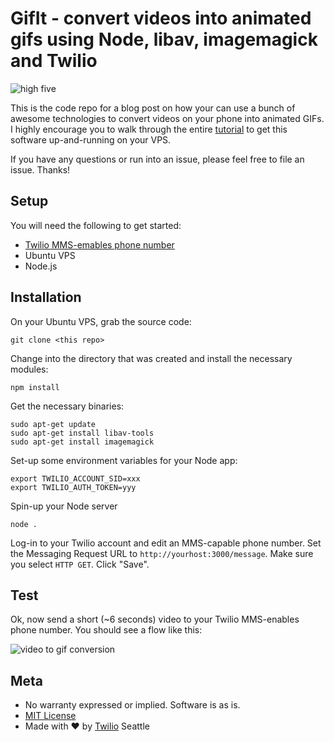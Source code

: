 # GifIt - convert videos into animated gifs using Node, libav, imagemagick and Twilio

![high five](http://twilio.com/blog/wp-content/uploads/2014/10/highfive1.gif)

This is the code repo for a blog post on how your can use a bunch of awesome technologies to convert videos on your phone into animated GIFs. I highly encourage you to walk through the entire [tutorial](http://twilio.com/blog/2014/10/convert-videos-on-your-phone-into-animated-gifs-using-node-libav-and-imagemagick.html) to get this software up-and-running on your VPS.

If you have any questions or run into an issue, please feel free to file an issue. Thanks!

## Setup

You will need the following to get started:

* [Twilio MMS-emables phone number](https://www.twilio.com/mms)
* Ubuntu VPS
* Node.js

## Installation

On your Ubuntu VPS, grab the source code:

`git clone <this repo>`

Change into the directory that was created and install the necessary modules:

`npm install`

Get the necessary binaries:

```
sudo apt-get update
sudo apt-get install libav-tools
sudo apt-get install imagemagick
```

Set-up some environment variables for your Node app:

```
export TWILIO_ACCOUNT_SID=xxx
export TWILIO_AUTH_TOKEN=yyy
```

Spin-up your Node server

`node .`

Log-in to your Twilio account and edit an MMS-capable phone number. Set the Messaging Request URL to `http://yourhost:3000/message`. Make sure you select `HTTP GET`. Click "Save".

## Test

Ok, now send a short (~6 seconds) video to your Twilio MMS-enables phone number. You should see a flow like this:

![video to gif conversion](https://www.twilio.com/blog/wp-content/uploads/2014/10/2014-10-06-13.30.31-e1412894761114.png)


## Meta 

* No warranty expressed or implied.  Software is as is.
* [MIT License](http://www.opensource.org/licenses/mit-license.html)
* Made with ♥ by [Twilio](http://www.twilio.com) Seattle

